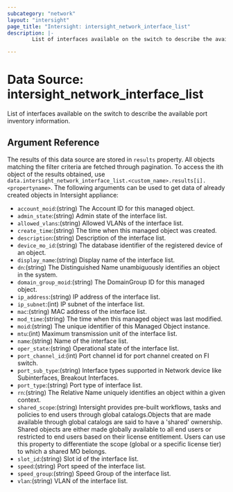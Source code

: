 ```yaml
---
subcategory: "network"
layout: "intersight"
page_title: "Intersight: intersight_network_interface_list"
description: |-
        List of interfaces available on the switch to describe the available port inventory information.

---
```


# Data Source: intersight_network_interface_list
List of interfaces available on the switch to describe the available port inventory information.
## Argument Reference
The results of this data source are stored in `results` property.
All objects matching the filter criteria are fetched through pagination.
To access the ith object of the results obtained, use `data.intersight_network_interface_list.<custom_name>.results[i].<propertyname>`.
The following arguments can be used to get data of already created objects in Intersight appliance:
* `account_moid`:(string) The Account ID for this managed object. 
* `admin_state`:(string) Admin state of the interface list. 
* `allowed_vlans`:(string) Allowed VLANs of the interface list. 
* `create_time`:(string) The time when this managed object was created. 
* `description`:(string) Description of the interface list. 
* `device_mo_id`:(string) The database identifier of the registered device of an object. 
* `display_name`:(string) Display name of the interface list. 
* `dn`:(string) The Distinguished Name unambiguously identifies an object in the system. 
* `domain_group_moid`:(string) The DomainGroup ID for this managed object. 
* `ip_address`:(string) IP address of the interface list. 
* `ip_subnet`:(int) IP subnet of the interface list. 
* `mac`:(string) MAC address of the interface list. 
* `mod_time`:(string) The time when this managed object was last modified. 
* `moid`:(string) The unique identifier of this Managed Object instance. 
* `mtu`:(int) Maximum transmission unit of the interface list. 
* `name`:(string) Name of the interface list. 
* `oper_state`:(string) Operational state of the interface list. 
* `port_channel_id`:(int) Port channel id for port channel created on FI switch. 
* `port_sub_type`:(string) Interface types supported in Network device like Subinterfaces, Breakout Interfaces. 
* `port_type`:(string) Port type of interface list. 
* `rn`:(string) The Relative Name uniquely identifies an object within a given context. 
* `shared_scope`:(string) Intersight provides pre-built workflows, tasks and policies to end users through global catalogs.Objects that are made available through global catalogs are said to have a 'shared' ownership. Shared objects are either made globally available to all end users or restricted to end users based on their license entitlement. Users can use this property to differentiate the scope (global or a specific license tier) to which a shared MO belongs. 
* `slot_id`:(string) Slot id of the interface list. 
* `speed`:(string) Port speed of the interface list. 
* `speed_group`:(string) Speed Group of the interface list. 
* `vlan`:(string) VLAN of the interface list. 
 
